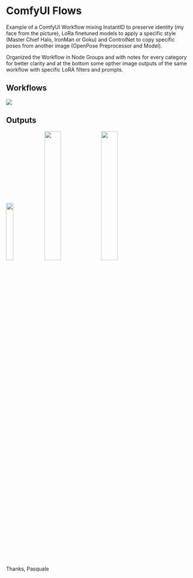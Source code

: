 # ComfyUI Flows 
Example of a ComfyUI Workflow mixing InstantID to preserve identity (my face from the picture), LoRa finetuned models to apply a specific style (Master Chief Halo, IronMan or Goku) and ControlNet to copy specific poses from another image (OpenPose Preprocessor and Model).

Organized the Workflow in Node Groups and with notes for every category for better clarity and at the bottom some opther image outputs of the same workflow with specific LoRA filters and prompts.

## Workflows

![](https://www.wimotics.net/comfyUI/InstantIDLoraControlNet_Flow.png)
## Outputs
<img src="https://www.wimotics.net/comfyUI/ComfyUI_00129_.png" width=20% height=20%>
<img src="https://www.wimotics.net/comfyUI/ComfyUI_00170_.png" width=30% height=30%>
<img src="https://www.wimotics.net/comfyUI/ComfyUI_00109_.png" width=30% height=30%>

Thanks,
Pasquale
